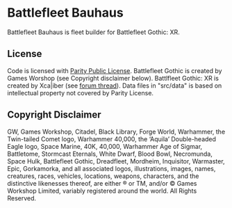 # Battlefleet Bauhaus

Battlefleet Bauhaus is fleet builder for Battlefleet Gothic: XR.

## License

Code is licensed with [Parity Public License](https://github.com/freiksenet/listbyggare/blob/master/LICENSE.md). Battlefleet Gothic is created by Games Worshop (see Copyright disclaimer below). Battlfleet Gothic: XR is created by Xca|iber (see [forum thread](https://www.specialist-arms.com/forum/index.php?topic=7869.0)). Data files in "src/data" is based on intellectual property not covered by Parity License.

## Copyright Disclaimer

GW, Games Workshop, Citadel, Black Library, Forge World, Warhammer, the Twin-tailed Comet logo, Warhammer 40,000, the ‘Aquila’ Double-headed Eagle logo, Space Marine, 40K, 40,000, Warhammer Age of Sigmar, Battletome, Stormcast Eternals, White Dwarf, Blood Bowl, Necromunda, Space Hulk, Battlefleet Gothic, Dreadfleet, Mordheim, Inquisitor, Warmaster, Epic, Gorkamorka, and all associated logos, illustrations, images, names, creatures, races, vehicles, locations, weapons, characters, and the distinctive likenesses thereof, are either ® or TM, and/or © Games Workshop Limited, variably registered around the world. All Rights Reserved.
